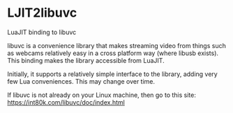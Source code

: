 # LJIT2libuvc
LuaJIT binding to libuvc

libuvc is a convenience library that makes streaming video from things such as webcams relatively easy in a cross platform way (where libusb exists).  This binding makes the library accessible from LuaJIT.

Initially, it supports a relatively simple interface to the library, adding very few Lua conveniences.  This may change over time.

If libuvc is not already on your Linux machine, then go to this site:
https://int80k.com/libuvc/doc/index.html

